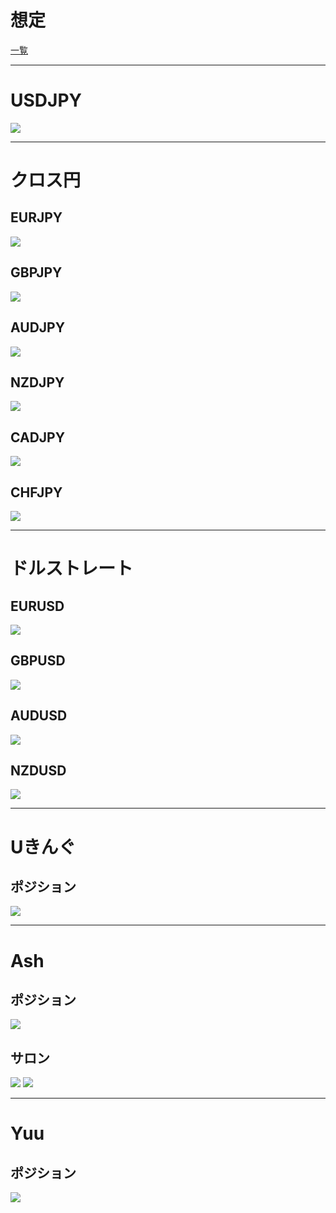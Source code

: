 # 想定
[一覧](../../index.md)

---
# USDJPY
![](img/2022-12-23-18-45-38.png)

---
# クロス円
## EURJPY
![](img/2022-12-23-18-46-09.png)

## GBPJPY
![](img/2022-12-23-18-46-29.png)

## AUDJPY
![](img/2022-12-23-18-46-56.png)

## NZDJPY
![](img/2022-12-23-18-47-21.png)

## CADJPY
![](img/2022-12-23-18-47-40.png)

## CHFJPY
![](img/2022-12-23-18-47-59.png)

---
# ドルストレート
## EURUSD
![](img/2022-12-23-18-48-16.png)

## GBPUSD
![](img/2022-12-23-18-48-32.png)

## AUDUSD
![](img/2022-12-23-18-49-09.png)

## NZDUSD
![](img/2022-12-23-18-49-23.png)

---
# Uきんぐ
## ポジション
![](img/2022-12-23-17-29-50.png)

---
# Ash
## ポジション
![](img/2022-12-23-18-41-11.png)

## サロン
![](img/2022-12-23-18-44-32.png)
![](img/2022-12-24-07-36-03.png)

---
# Yuu
## ポジション
![](img/2022-12-23-18-39-15.png)
